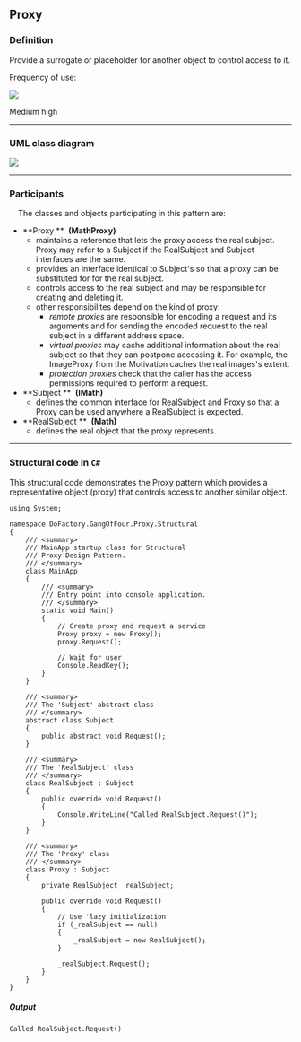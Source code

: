 Proxy
------

### Definition

Provide a surrogate or placeholder for another object to control access to it.

Frequency of use:

![](https://www.dofactory.com/images/patterns/use_medium_high.jpg)

Medium high

* * * * *

### UML class diagram

![](https://www.dofactory.com/images/diagrams/net/proxy.gif)

* * * * *

### Participants

    The classes and objects participating in this pattern are:

-   **Proxy **  **(MathProxy)**
    -   maintains a reference that lets the proxy access the real subject. Proxy may refer to a Subject if the RealSubject and Subject interfaces are the same.
    -   provides an interface identical to Subject's so that a proxy can be substituted for for the real subject.
    -   controls access to the real subject and may be responsible for creating and deleting it.
    -   other responsibilites depend on the kind of proxy:
        -   *remote proxies* are responsible for encoding a request and its arguments and for sending the encoded request to the real subject in a different address space.
        -   *virtual proxies* may cache additional information about the real subject so that they can postpone accessing it. For example, the ImageProxy from the Motivation caches the real images's extent.
        -   *protection proxies* check that the caller has the access permissions required to perform a request.
-   **Subject **  **(IMath)**
    -   defines the common interface for RealSubject and Proxy so that a Proxy can be used anywhere a RealSubject is expected.
-   **RealSubject **  **(Math)**
    -   defines the real object that the proxy represents.

* * * * *

### Structural code in `C#`

This structural code demonstrates the Proxy pattern which provides a representative object (proxy) that controls access to another similar object.

    using System;
    
    namespace DoFactory.GangOfFour.Proxy.Structural
    {
        /// <summary>
        /// MainApp startup class for Structural
        /// Proxy Design Pattern.
        /// </summary>
        class MainApp
        {
            /// <summary>
            /// Entry point into console application.
            /// </summary>
            static void Main()
            {
                // Create proxy and request a service
                Proxy proxy = new Proxy();
                proxy.Request();
    
                // Wait for user
                Console.ReadKey();
            }
        }
    
        /// <summary>
        /// The 'Subject' abstract class
        /// </summary>
        abstract class Subject
        {
            public abstract void Request();
        }
    
        /// <summary>
        /// The 'RealSubject' class
        /// </summary>
        class RealSubject : Subject
        {
            public override void Request()
            {
                Console.WriteLine("Called RealSubject.Request()");
            }
        }
    
        /// <summary>
        /// The 'Proxy' class
        /// </summary>
        class Proxy : Subject
        {
            private RealSubject _realSubject;
    
            public override void Request()
            {
                // Use 'lazy initialization'
                if (_realSubject == null)
                {
                    _realSubject = new RealSubject();
                }
    
                _realSubject.Request();
            }
        }
    }

##### Output

    Called RealSubject.Request()